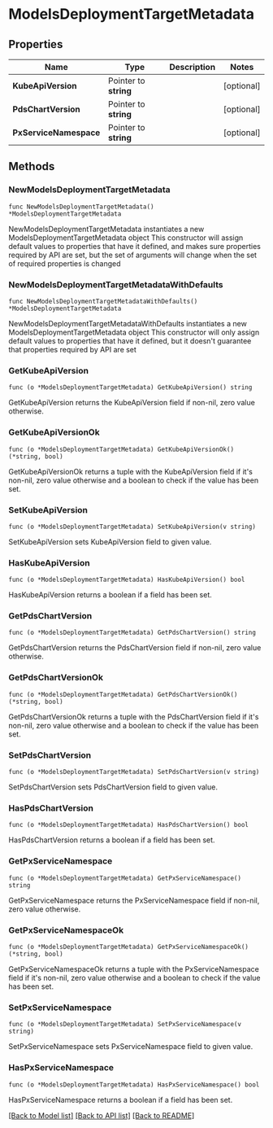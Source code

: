 # ModelsDeploymentTargetMetadata

## Properties

Name | Type | Description | Notes
------------ | ------------- | ------------- | -------------
**KubeApiVersion** | Pointer to **string** |  | [optional] 
**PdsChartVersion** | Pointer to **string** |  | [optional] 
**PxServiceNamespace** | Pointer to **string** |  | [optional] 

## Methods

### NewModelsDeploymentTargetMetadata

`func NewModelsDeploymentTargetMetadata() *ModelsDeploymentTargetMetadata`

NewModelsDeploymentTargetMetadata instantiates a new ModelsDeploymentTargetMetadata object
This constructor will assign default values to properties that have it defined,
and makes sure properties required by API are set, but the set of arguments
will change when the set of required properties is changed

### NewModelsDeploymentTargetMetadataWithDefaults

`func NewModelsDeploymentTargetMetadataWithDefaults() *ModelsDeploymentTargetMetadata`

NewModelsDeploymentTargetMetadataWithDefaults instantiates a new ModelsDeploymentTargetMetadata object
This constructor will only assign default values to properties that have it defined,
but it doesn't guarantee that properties required by API are set

### GetKubeApiVersion

`func (o *ModelsDeploymentTargetMetadata) GetKubeApiVersion() string`

GetKubeApiVersion returns the KubeApiVersion field if non-nil, zero value otherwise.

### GetKubeApiVersionOk

`func (o *ModelsDeploymentTargetMetadata) GetKubeApiVersionOk() (*string, bool)`

GetKubeApiVersionOk returns a tuple with the KubeApiVersion field if it's non-nil, zero value otherwise
and a boolean to check if the value has been set.

### SetKubeApiVersion

`func (o *ModelsDeploymentTargetMetadata) SetKubeApiVersion(v string)`

SetKubeApiVersion sets KubeApiVersion field to given value.

### HasKubeApiVersion

`func (o *ModelsDeploymentTargetMetadata) HasKubeApiVersion() bool`

HasKubeApiVersion returns a boolean if a field has been set.

### GetPdsChartVersion

`func (o *ModelsDeploymentTargetMetadata) GetPdsChartVersion() string`

GetPdsChartVersion returns the PdsChartVersion field if non-nil, zero value otherwise.

### GetPdsChartVersionOk

`func (o *ModelsDeploymentTargetMetadata) GetPdsChartVersionOk() (*string, bool)`

GetPdsChartVersionOk returns a tuple with the PdsChartVersion field if it's non-nil, zero value otherwise
and a boolean to check if the value has been set.

### SetPdsChartVersion

`func (o *ModelsDeploymentTargetMetadata) SetPdsChartVersion(v string)`

SetPdsChartVersion sets PdsChartVersion field to given value.

### HasPdsChartVersion

`func (o *ModelsDeploymentTargetMetadata) HasPdsChartVersion() bool`

HasPdsChartVersion returns a boolean if a field has been set.

### GetPxServiceNamespace

`func (o *ModelsDeploymentTargetMetadata) GetPxServiceNamespace() string`

GetPxServiceNamespace returns the PxServiceNamespace field if non-nil, zero value otherwise.

### GetPxServiceNamespaceOk

`func (o *ModelsDeploymentTargetMetadata) GetPxServiceNamespaceOk() (*string, bool)`

GetPxServiceNamespaceOk returns a tuple with the PxServiceNamespace field if it's non-nil, zero value otherwise
and a boolean to check if the value has been set.

### SetPxServiceNamespace

`func (o *ModelsDeploymentTargetMetadata) SetPxServiceNamespace(v string)`

SetPxServiceNamespace sets PxServiceNamespace field to given value.

### HasPxServiceNamespace

`func (o *ModelsDeploymentTargetMetadata) HasPxServiceNamespace() bool`

HasPxServiceNamespace returns a boolean if a field has been set.


[[Back to Model list]](../README.md#documentation-for-models) [[Back to API list]](../README.md#documentation-for-api-endpoints) [[Back to README]](../README.md)


